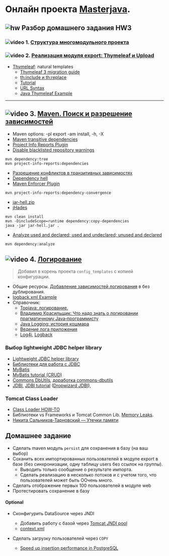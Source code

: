 # Онлайн проекта  <a href="https://github.com/JavaWebinar/masterjava">Masterjava</a>.

## ![hw](https://cloud.githubusercontent.com/assets/13649199/13672719/09593080-e6e7-11e5-81d1-5cb629c438ca.png) Разбор домашнего задания HW3

### ![video](https://cloud.githubusercontent.com/assets/13649199/13672715/06dbc6ce-e6e7-11e5-81a9-04fbddb9e488.png) 1. <a href="https://drive.google.com/open?id=0B9Ye2auQ_NsFOFFNYzB6VGdma2c">Структура многомодульного проекта</a>
### ![video](https://cloud.githubusercontent.com/assets/13649199/13672715/06dbc6ce-e6e7-11e5-81a9-04fbddb9e488.png) 2. <a href="https://drive.google.com/open?id=0B9Ye2auQ_NsFSDJYUXNRb0Z6NzA">Реализация модуля export: Thymeleaf и Upload</a>

- <a href="http://www.thymeleaf.org/">Thymeleaf</a>:  natural templates
   - <a href="http://www.thymeleaf.org/doc/articles/thymeleaf3migration.html">Thymeleaf 3 migration guide</a>
   - <a href="http://www.thymeleaf.org/doc/articles/layouts.html">th:include и th:replace</a>
   - <a href="http://www.thymeleaf.org/doc/tutorials/3.0/usingthymeleaf.html#conditional-expressions">Tutorial</a>
   - <a href="http://www.thymeleaf.org/doc/articles/standardurlsyntax.html">URL Syntax</a>
   - <a href="http://www.concretepage.com/thymeleaf/java-thymeleaf-example-getting-started-with-thymeleaf">Java Thymeleaf Example</a>

----------------

## ![video](https://cloud.githubusercontent.com/assets/13649199/13672715/06dbc6ce-e6e7-11e5-81a9-04fbddb9e488.png) 3. <a href="https://drive.google.com/open?id=0B9Ye2auQ_NsFRVRaei1IQlYxc1U">Maven. Поиск и разрешение зависимостей</a>
- Maven options: -pl export -am install, -h, -X
- <a href="https://maven.apache.org/guides/introduction/introduction-to-dependency-mechanism.html">Maven transitive dependencies</a>
- <a href="https://maven.apache.org/components/plugins/maven-project-info-reports-plugin/">Project Info Reports Plugin</a>
- <a href="http://stackoverflow.com/questions/28098566/maven-site-warning-the-repository-url-https-maven-repository-dev-java-net-no/40040093#40040093">Disable blacklisted repository warnings</a>
```
mvn dependency:tree
mvn project-info-reports:dependencies
```
- <a href="https://habrahabr.ru/company/jugru/blog/191246/">Разрешение конфликтов в транзитивных зависимостях</a>
- <a href="https://ru.wikipedia.org/wiki/Dependency_hell">Dependency hell</a>
- <a href="http://maven.apache.org/enforcer/maven-enforcer-plugin/">Maven Enforcer Plugin</a>
```
mvn project-info-reports:dependency-convergence
```
- <a href="https://storage.googleapis.com/google-code-archive-downloads/v2/code.google.com/javaway/jar-hell.zip">jar-hell.zip</a>
- <a href="http://jhades.github.io/">jHades</a>
```
mvn clean install
mvn -DincludeScope=runtime dependency:copy-dependencies
java -jar jar-hell.jar . 
```
- <a href="https://maven.apache.org/plugins/maven-dependency-plugin/analyze-mojo.html">Analyze used and declared; used and undeclared; unused and declared</a>
```
mvn dependency:analyze
```

## ![video](https://cloud.githubusercontent.com/assets/13649199/13672715/06dbc6ce-e6e7-11e5-81a9-04fbddb9e488.png) 4. <a href="https://drive.google.com/open?id=0B9Ye2auQ_NsFSTR0cTl4NjE1OEE">Логирование</a>

> Добавил в корень проекта `config_templates` с копией конфигурации.

- Общие ресурсы. <a href="http://www.slf4j.org/legacy.html">Добавление зависимостей логирования</a> в без дублирования.
- <a href="https://www.mkyong.com/logging/logback-xml-example">logback.xml Example</a>
- Справочник:
  - <a href="https://drive.google.com/open?id=0B9Ye2auQ_NsFaTdYUnpLNFFUeXM">Topjava: логирование.</a>
  - <a href="https://www.youtube.com/watch?v=j-i3NQiKbcc">Владимир Красильщик: Что надо знать о логировании прагматичному Java‑программисту</a>  
  - <a href="http://habrahabr.ru/post/113145/">Java Logging: история кошмара</a>
  - <a href="http://skipy.ru/useful/logging.html">Ведение лога приложения</a>
  - <a href="http://logging.apache.org/log4j/2.x/index.html">Log4j</a>, <a href="http://logback.qos.ch/">Logback</a>

### Выбор lightweight JDBC helper library
- <a href="http://stackoverflow.com/questions/7137929/lightweight-jdbc-helper-library-alternative-to-apache-commons-dbutils">Lightweight JDBC helper library</a>
- <a href="https://habrahabr.ru/company/luxoft/blog/280784/#ii5">Библиотеки для работа с JDBC</a>
- <a href="http://www.mybatis.org/mybatis-3/">MyBatis</a>
- <a href="http://sivalabs.in/2012/10/mybatis-tutorial-part-2-crud-operations-using-annotations/">MyBatis tutorial (CRUD)</a>
- <a href="https://commons.apache.org/proper/commons-dbutils/">Commons DbUtils</a>, <a href="https://habrahabr.ru/post/183204/">доработка commons-dbutils</a>
- <a href="http://jdbi.org/">JDBI</a>, <a href="http://zetcode.com/db/jdbi/">JDBI tutorial</a> (<a href="http://www.dropwizard.io/0.7.1/docs/manual/jdbi.html">Dropwizard JDBI</a>),

### Tomcat Class Loader
- <a href="https://tomcat.apache.org/tomcat-8.0-doc/class-loader-howto.html">Class Loader HOW-TO</a>
- Библиотеки vs Frameworks и Tomcat Common Lib. <a href="https://habrahabr.ru/post/222443/">Memory Leaks</a>. 
- <a href="https://www.youtube.com/watch?v=sSmQ6W-ovZE">Никита Сальников-Тарновский — Утечки памяти</a>

## Домашнее задание
- Сделать maven модуль `persist` для сохранения в базу (на ваш выбор)
- Соханить всех импортированных пользователей в модуле export в базе (без синхронизации, одну таблицу users без ссылок на группы). 
  - Выводить только сообщение о результате импорта. 
  - Сделать реализацию в несколько потоков и с учетом того, что пользователей может быть ООчень много.   
- Сделать отображение первых 100 пользователей в модуле web
- Протестировать сохранение в базу 

#### Optional
- Сконфигурить DataSource через JNDI
  - Добавить работу с базой через <a href="https://github.com/JavaWebinar/topjava08/blob/doc/doc/lesson06.md#-7---Конфигурирование-tomcat-через-maven-plugin-jndi-lookup">Tomcat JNDI pool</a>
  - <a href="https://drive.google.com/open?id=0B9Ye2auQ_NsFUTdERjRwMmFzSlE">context.xml</a>

- Сделать загрузку пользователей через `COPY` 
  - <a href="http://stackoverflow.com/a/12207237/548473">Speed up insertion performance in PostgreSQL</a>
